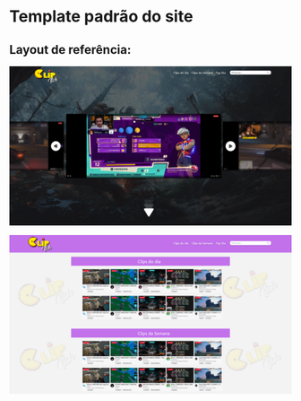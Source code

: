 # Template padrão do site
## Layout de referência:

![PáginaInicial](img/CarouselClipItch.png)

![PáginaInicial](img/GridClipItch.png)
